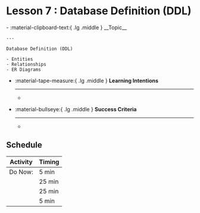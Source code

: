 # Lesson 7 : Database Definition (DDL)
<div class="grid cards" markdown>
-   :material-clipboard-text:{ .lg .middle } __Topic__

    ---

    Database Definition (DDL)

    - Entities
    - Relationships
    - ER Diagrams


-   :material-tape-measure:{ .lg .middle } __Learning Intentions__

    ---

    - 

-   :material-bullseye:{ .lg .middle } __Success Criteria__

    ---

    - 

</div>

## Schedule 
| Activity                                                                                                                                                            | Timing |
| ------------------------------------------------------------------------------------------------------------------------------------------------------------------- | ------ |
| Do Now:                                                                                                                                                         | 5 min  |
|                                                                                                                                                              | 25 min |
|  | 25 min |
|  | 5 min  |